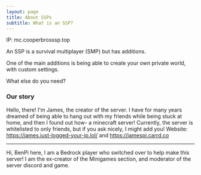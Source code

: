 ```yaml
---
layout: page
title: About SSPs
subtitle: What is an SSP?
---
```


IP: mc.cooperbrosssp.top

An SSP is a survival multiplayer (SMP) but has additions.

One of the main additions is being able to create your own
private world, with custom settings.

What else do you need?

### Our story

Hello, there! I'm James, the creator of the server.
I have for many years dreamed of being able to hang
out with my friends while being stuck at home, and 
then I found out how- a minecraft server! Currently,
the server is whitelisted to only friends, but if you ask
nicely, I might add you! Website: https://james.just-logged-your-ip.lol/ and https://jamespi.carrd.co

____________________________________________________________________

Hi, BenPi here, I am a Bedrock player who switched over
to help make this server! I am the ex-creator of
the Minigames section, and moderator of the server discord and game.
